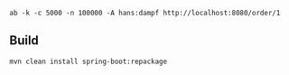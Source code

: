 

````commandline
ab -k -c 5000 -n 100000 -A hans:dampf http://localhost:8080/order/1
````

## Build
``
mvn clean install spring-boot:repackage
``

